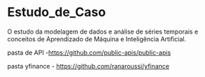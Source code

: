 # Estudo_de_Caso
O estudo da modelagem de dados e análise de séries temporais e conceitos de Aprendizado de Máquina e Inteligência Artificial.

pasta de API -https://github.com/public-apis/public-apis

pasta yfinance - https://github.com/ranaroussi/yfinance
